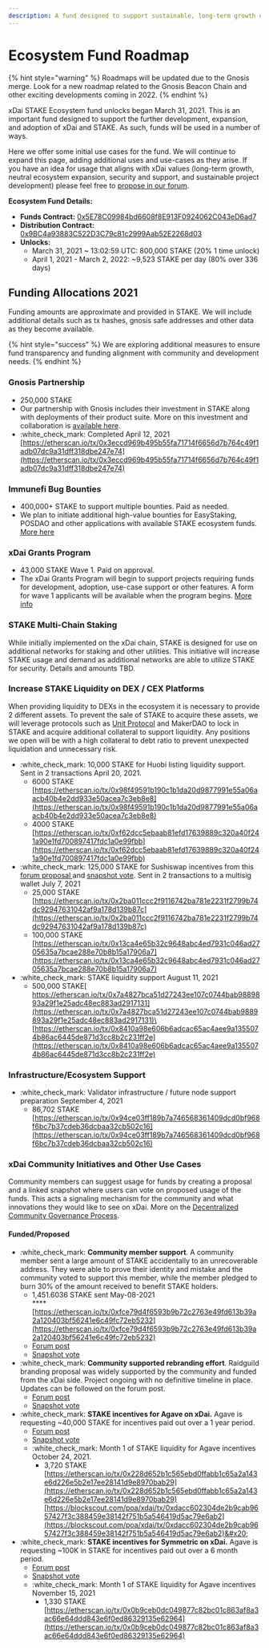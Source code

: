 ```yaml
---
description: A fund designed to support sustainable, long-term growth of the xDai chain
---
```


# Ecosystem Fund Roadmap

{% hint style="warning" %}
Roadmaps will be updated due to the Gnosis merge. Look for a new roadmap related to the Gnosis Beacon Chain and other exciting developments coming in 2022.
{% endhint %}

xDai STAKE Ecosystem fund unlocks began March 31, 2021. This is an important fund designed to support the further development, expansion, and adoption of xDai and STAKE. As such, funds will be used in a number of ways.&#x20;

Here we offer some initial use cases for the fund. We will continue to expand this page, adding additional uses and use-cases as they arise. If you have an idea for usage that aligns with xDai values (long-term growth, neutral ecosystem expansion, security and support, and sustainable project development) please feel free to [propose in our forum](https://forum.poa.network/c/xdai-chain/xdai-proposals/43).

**Ecosystem Fund Details:**

* **Funds Contract:** [0x5E78C09984bd6608f8E913F0924062C043eD6ad7](https://etherscan.io/address/0x5E78C09984bd6608f8E913F0924062C043eD6ad7)
* **Distribution Contract:** [0x9BC4a93883C522D3C79c81c2999Aab52E2268d03](https://etherscan.io/address/0x9bc4a93883c522d3c79c81c2999aab52e2268d03)
* **Unlocks:**
  * March 31, 2021 \~ 13:02:59 UTC: 800,000 STAKE (20% 1 time unlock)
  * April 1, 2021 - March 2, 2022: \~9,523 STAKE per day (80% over 336 days)

## Funding Allocations 2021

Funding amounts are approximate and provided in STAKE. We will include additional details such as tx hashes, gnosis safe addresses and other data as they become available.

{% hint style="success" %}
We are exploring additional measures to ensure fund transparency and funding alignment with community and development needs.&#x20;
{% endhint %}

### Gnosis Partnership

* 250,000 STAKE
* Our partnership with Gnosis includes their investment in STAKE along with deployments of their product suite. More on this investment and collaboration is [available here](https://blog.gnosis.pm/gnosis-protocol-and-xdai-partnership-1de0e48fb14b).
* :white\_check\_mark: Completed April 12, 2021 [https://etherscan.io/tx/0x3eccd969b495b55fa71714f6656d7b764c49f1adb07dc9a31dff318dbe247e74](https://etherscan.io/tx/0x3eccd969b495b55fa71714f6656d7b764c49f1adb07dc9a31dff318dbe247e74)

### Immunefi Bug Bounties

* 400,000+ STAKE to support multiple bounties. Paid as needed.
* We plan to initiate additional high-value bounties for EasyStaking, POSDAO and other applications with available STAKE ecosystem funds. [More here](../../for-developers/immunefi-bug-bounty.md)

### xDai Grants Program

* 43,000 STAKE Wave 1. Paid on approval.
* The xDai Grants Program will begin to support projects requiring funds for development, adoption, use-case support or other features. A form for wave 1 applicants will be available when the program begins. [More info](../../for-developers/grants/)

### STAKE Multi-Chain Staking&#x20;

While initially implemented on the xDai chain, STAKE is designed for use on  additional networks for staking and other utilities. This initiative will increase STAKE usage and demand as additional networks are able to utilize STAKE for security. Details and amounts TBD.

### Increase STAKE Liquidity on DEX / CEX Platforms

When providing liquidity to DEXs in the ecosystem it is necessary to provide 2 different assets. To prevent the sale of STAKE to acquire these assets, we will leverage protocols such as [Unit Protocol](https://unit.xyz) and MakerDAO to lock in STAKE and acquire additional collateral to support liquidity. Any positions we open will be with a high collateral to debt ratio to prevent unexpected liquidation and unnecessary risk.&#x20;

* :white\_check\_mark: 10,000 STAKE for Huobi listing liquidity support. Sent in 2 transactions April 20, 2021.
  * 6000 STAKE\
    [https://etherscan.io/tx/0x98f49591b190c1b1da20d9877991e55a06aacb40b4e2dd933e50acea7c3eb8e8](https://etherscan.io/tx/0x98f49591b190c1b1da20d9877991e55a06aacb40b4e2dd933e50acea7c3eb8e8)
  * 4000 STAKE\
    [https://etherscan.io/tx/0xf62dcc5ebaab81efd17639889c320a40f241a90e1fd700897417fdc1a0e99fbb](https://etherscan.io/tx/0xf62dcc5ebaab81efd17639889c320a40f241a90e1fd700897417fdc1a0e99fbb)
* :white\_check\_mark: 125,000 STAKE for Sushiswap incentives from this[ forum proposal ](https://forum.poa.network/t/proposal-to-add-stake-incentives-matched-to-the-sushiswap-deployment-on-xdai/5821)and [snapshot vote](https://snapshot.org/#/xdaistake.eth/proposal/QmaucfLiZjTLuf39w9xfXCDoGPkYtscvgBJtbqCGYg9Peh). Sent in 2 transactions to a multisig wallet July 7, 2021
  * 25,000 STAKE\
    [https://etherscan.io/tx/0x2ba011ccc2f9116742ba781e2231f2799b74dc92947631042af9a178d139b87c](https://etherscan.io/tx/0x2ba011ccc2f9116742ba781e2231f2799b74dc92947631042af9a178d139b87c)
  * 100,000 STAKE\
    [https://etherscan.io/tx/0x13ca4e65b32c9648abc4ed7931c046ad2705635a7bcae288e70b8b15a17906a7](https://etherscan.io/tx/0x13ca4e65b32c9648abc4ed7931c046ad2705635a7bcae288e70b8b15a17906a7)
* :white\_check\_mark:  STAKE liquidity support August 11, 2021
  * 500,000 STAKE[\
    https://etherscan.io/tx/0x7a4827bca51d27243ee107c0744bab9889893a29f1e25adc48ec883ad2917131](https://etherscan.io/tx/0x7a4827bca51d27243ee107c0744bab9889893a29f1e25adc48ec883ad2917131)\
    [https://etherscan.io/tx/0x8410a98e606b6adcac65ac4aee9a1355074b86ac6445de871d3cc8b2c231ff2e](https://etherscan.io/tx/0x8410a98e606b6adcac65ac4aee9a1355074b86ac6445de871d3cc8b2c231ff2e)

### Infrastructure/Ecosystem Support

* :white\_check\_mark:  Validator infrastructure / future node support preparation September 4, 2021
  * 86,702 STAKE\
    [https://etherscan.io/tx/0x94ce03ff189b7a746568361409dcd0bf968f6bc7b37cdeb36dcbaa32cb502c16](https://etherscan.io/tx/0x94ce03ff189b7a746568361409dcd0bf968f6bc7b37cdeb36dcbaa32cb502c16)

### xDai Community Initiatives and Other Use Cases

Community members can suggest usage for funds by creating a proposal and a linked snapshot where users can vote on proposed usage of the funds. This acts a signaling mechanism for the community and what innovations they would like to see on xDai. More on the [Decentralized Community Governance Process](../../for-users/governance/).

#### Funded/Proposed

* :white\_check\_mark:  **Community member support**.  A community member sent a large amount of STAKE accidentally to an unrecoverable address. They were able to prove their identity and mistake and the community voted to support this member, while the member pledged to burn 30% of the amount received to benefit STAKE holders.
  * 1,451.6036 STAKE sent May-08-2021\
    ****[https://etherscan.io/tx/0xfce79d4f6593b9b72c2763e49fd613b39a2a120403bf56241e6c49fc72eb5232](https://etherscan.io/tx/0xfce79d4f6593b9b72c2763e49fd613b39a2a120403bf56241e6c49fc72eb5232)
  * [Forum post](https://forum.poa.network/t/community-charity/5606)
  * [Snapshot vote](https://snapshot.org/#/xdaistake.eth/proposal/Qmcay3QJYEMwiX3jyfmqRWpn5XcTDvkfeRGzXhS1rGXNc5)
* :white\_check\_mark:  **Community supported rebranding effort**. Raidguild branding proposal was widely supported by the community and funded from the xDai side. Project ongoing with no definitive timeline in place. Updates can be followed on the forum post.
  * [Forum post](https://forum.poa.network/t/funding-proposal-xdai-rebrand/5351)
  * [Snapshot vote](https://snapshot.org/#/xdaistake.eth/proposal/QmcLWUoDzQeFtA7Emzjdt8ReaZHKza7T3sKKWrw3hK2emC)
* &#x20;:white\_check\_mark:  **STAKE incentives for Agave on xDai.** Agave is requesting \~40,000 STAKE for incentives paid out over a 1 year period.&#x20;
  * [Forum post](https://forum.poa.network/t/proposal-to-match-stake-incentives-for-agave-on-xdai/7778)
  * [Snapshot vote](https://snapshot.org/#/xdaistake.eth/proposal/QmRqNFqepncCrUjmvo6j4iPSDyewDAToXbBC6gveJQ81Cz)
  * :white\_check\_mark: Month 1 of STAKE liquidity for Agave incentives October 24, 2021.
    * 3,720 STAKE [https://etherscan.io/tx/0x228d652b1c565ebd0ffabb1c65a2a143e6d226e5b2e17ee28141d9e8970bab29](https://etherscan.io/tx/0x228d652b1c565ebd0ffabb1c65a2a143e6d226e5b2e17ee28141d9e8970bab29)[https://blockscout.com/poa/xdai/tx/0xdacc602304de2b9cab9657427f3c388459e38142f751b5a546419d5ac79e6ab2](https://blockscout.com/poa/xdai/tx/0xdacc602304de2b9cab9657427f3c388459e38142f751b5a546419d5ac79e6ab2)&#x20;
* :white\_check\_mark:  **STAKE incentives for Symmetric on xDai.** Agave is requesting \~100K in STAKE for incentives paid out over a 6 month period.&#x20;
  * [Forum post](https://forum.poa.network/t/proposal-to-match-stake-incentives-for-symmetric-ticker-symm-on-xdai/7985)
  * [Snapshot vote](https://snapshot.org/#/xdaistake.eth/proposal/QmdPnb235sFcuJBDph5U6KcyC6Gk157kH9MgQQfy23GAaZ)
  * :white\_check\_mark: Month 1 of STAKE liquidity for Agave incentives November 15, 2021
    * 1,330 STAKE [https://etherscan.io/tx/0x0b9ceb0dc049877c82bc01c863af8a3ac66e64ddd843e6f0ed86329135e62964](https://etherscan.io/tx/0x0b9ceb0dc049877c82bc01c863af8a3ac66e64ddd843e6f0ed86329135e62964)



